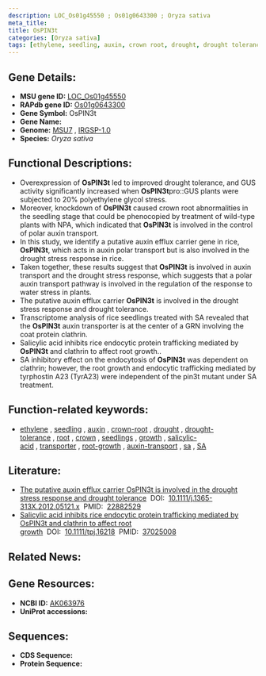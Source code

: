```yaml
---
description: LOC_Os01g45550 ; Os01g0643300 ; Oryza sativa
meta_title:
title: OsPIN3t
categories: [Oryza sativa]
tags: [ethylene, seedling, auxin, crown root, drought, drought tolerance, root, crown, seedlings, growth, salicylic acid, transporter, root growth, auxin transport, sa, SA,  sa ]
---
```


## Gene Details:
- **MSU gene ID:** [LOC_Os01g45550](http://rice.uga.edu/cgi-bin/ORF_infopage.cgi?orf=LOC_Os01g45550)  
- **RAPdb gene ID:** [Os01g0643300](https://rapdb.dna.affrc.go.jp/locus/?name=Os01g0643300)  
- **Gene Symbol:** OsPIN3t
- **Gene Name:**
- **Genome:**  [MSU7](http://rice.uga.edu/)&nbsp;,&nbsp;[IRGSP-1.0](https://rapdb.dna.affrc.go.jp/download/irgsp1.html)
- **Species:** *Oryza sativa*

## Functional Descriptions:
   - Overexpression of **OsPIN3t** led to improved drought tolerance, and GUS activity significantly increased when **OsPIN3t**pro::GUS plants were subjected to 20% polyethylene glycol stress.
   - Moreover, knockdown of **OsPIN3t** caused crown root abnormalities in the seedling stage that could be phenocopied by treatment of wild-type plants with NPA, which indicated that **OsPIN3t** is involved in the control of polar auxin transport.
   - In this study, we identify a putative auxin efflux carrier gene in rice, **OsPIN3t**, which acts in auxin polar transport but is also involved in the drought stress response in rice.
   - Taken together, these results suggest that **OsPIN3t** is involved in auxin transport and the drought stress response, which suggests that a polar auxin transport pathway is involved in the regulation of the response to water stress in plants.
   - The putative auxin efflux carrier **OsPIN3t** is involved in the drought stress response and drought tolerance.
   - Transcriptome analysis of rice seedlings treated with SA revealed that the **OsPIN3t** auxin transporter is at the center of a GRN involving the coat protein clathrin.
   - Salicylic acid inhibits rice endocytic protein trafficking mediated by **OsPIN3t** and clathrin to affect root growth..
   - SA inhibitory effect on the endocytosis of **OsPIN3t** was dependent on clathrin; however, the root growth and endocytic trafficking mediated by tyrphostin A23 (TyrA23) were independent of the pin3t mutant under SA treatment.

## Function-related keywords:
   - [ethylene](/tags/ethylene/)&nbsp;,&nbsp;[seedling](/tags/seedling/)&nbsp;,&nbsp;[auxin](/tags/auxin/)&nbsp;,&nbsp;[crown-root](/tags/crown-root/)&nbsp;,&nbsp;[drought](/tags/drought/)&nbsp;,&nbsp;[drought-tolerance](/tags/drought-tolerance/)&nbsp;,&nbsp;[root](/tags/root/)&nbsp;,&nbsp;[crown](/tags/crown/)&nbsp;,&nbsp;[seedlings](/tags/seedlings/)&nbsp;,&nbsp;[growth](/tags/growth/)&nbsp;,&nbsp;[salicylic-acid](/tags/salicylic-acid/)&nbsp;,&nbsp;[transporter](/tags/transporter/)&nbsp;,&nbsp;[root-growth](/tags/root-growth/)&nbsp;,&nbsp;[auxin-transport](/tags/auxin-transport/)&nbsp;,&nbsp;[sa](/tags/sa/)&nbsp;,&nbsp;[SA](/tags/SA/)

## Literature:
   - [The putative auxin efflux carrier OsPIN3t is involved in the drought stress response and drought tolerance](https://www.doi.org/10.1111/j.1365-313X.2012.05121.x)&nbsp;&nbsp;DOI:&nbsp;&nbsp;[10.1111/j.1365-313X.2012.05121.x](https://www.doi.org/10.1111/j.1365-313X.2012.05121.x)&nbsp;&nbsp;PMID:&nbsp;&nbsp;[22882529](https://pubmed.ncbi.nlm.nih.gov/22882529/)
   - [Salicylic acid inhibits rice endocytic protein trafficking mediated by OsPIN3t and clathrin to affect root growth](https://www.doi.org/10.1111/tpj.16218)&nbsp;&nbsp;DOI:&nbsp;&nbsp;[10.1111/tpj.16218](https://www.doi.org/10.1111/tpj.16218)&nbsp;&nbsp;PMID:&nbsp;&nbsp;[37025008](https://pubmed.ncbi.nlm.nih.gov/37025008/)

## Related News:

## Gene Resources:
- **NCBI ID:**  [AK063976](http://www.ncbi.nlm.nih.gov/nuccore/AK063976)
- **UniProt accessions:** [](https://www.uniprot.org/uniprotkb//entry)

## Sequences:
- **CDS Sequence:**
- **Protein Sequence:**
